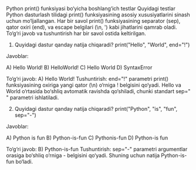 Python print() funksiyasi bo‘yicha boshlang‘ich testlar
Quyidagi testlar Python dasturlash tilidagi print() funksiyasining asosiy xususiyatlarini sinash uchun mo‘ljallangan. Har bir savol print() funksiyasining separator (sep), qator oxiri (end), va escape belgilari (\n, \') kabi jihatlarini qamrab oladi. To‘g‘ri javob va tushuntirish har bir savol ostida keltirilgan.

1. Quyidagi dastur qanday natija chiqaradi?
print("Hello", "World", end="!")

Javoblar:

A) Hello World!
B) HelloWorld!
C) Hello World
D) SyntaxError

To‘g‘ri javob: A) Hello World!
Tushuntirish: end="!" parametri print() funksiyasining oxiriga yangi qator (\n) o‘rniga ! belgisini qo‘yadi. Hello va World o‘rtasida bo‘shliq avtomatik ravishda qo‘shiladi, chunki standart sep=" " parametri ishlatiladi.

2. Quyidagi dastur qanday natija chiqaradi?
print("Python", "is", "fun", sep="-")

Javoblar:

A) Python is fun
B) Python-is-fun
C) Pythonis-fun
D) Python-is fun

To‘g‘ri javob: B) Python-is-fun
Tushuntirish: sep="-" parametri argumentlar orasiga bo‘shliq o‘rniga - belgisini qo‘yadi. Shuning uchun natija Python-is-fun bo‘ladi.
